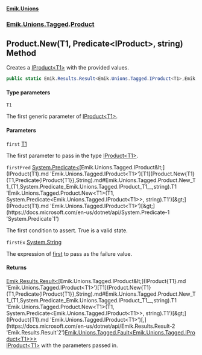 #### [Emik.Unions](index.md 'index')
### [Emik.Unions.Tagged](Emik.Unions.Tagged.md 'Emik.Unions.Tagged').[Product](Product.md 'Emik.Unions.Tagged.Product')

## Product.New<T1>(T1, Predicate<IProduct<T1>>, string) Method

Creates a [IProduct&lt;T1&gt;](IProduct{T1}.md 'Emik.Unions.Tagged.IProduct<T1>') with the provided values.

```csharp
public static Emik.Results.Result<Emik.Unions.Tagged.IProduct<T1>,Emik.Unions.Tagged.Fault<Emik.Unions.Tagged.IProduct<T1>>> New<T1>(T1 first, System.Predicate<Emik.Unions.Tagged.IProduct<T1>>? firstPred=null, string? firstEx=null);
```
#### Type parameters

<a name='Emik.Unions.Tagged.Product.New_T1_(T1,System.Predicate_Emik.Unions.Tagged.IProduct_T1__,string).T1'></a>

`T1`

The first generic parameter of [IProduct&lt;T1&gt;](IProduct{T1}.md 'Emik.Unions.Tagged.IProduct<T1>').
#### Parameters

<a name='Emik.Unions.Tagged.Product.New_T1_(T1,System.Predicate_Emik.Unions.Tagged.IProduct_T1__,string).first'></a>

`first` [T1](Product.New{T1}(T1,Predicate{IProduct{T1}},String).md#Emik.Unions.Tagged.Product.New_T1_(T1,System.Predicate_Emik.Unions.Tagged.IProduct_T1__,string).T1 'Emik.Unions.Tagged.Product.New<T1>(T1, System.Predicate<Emik.Unions.Tagged.IProduct<T1>>, string).T1')

The first parameter to pass in the type [IProduct&lt;T1&gt;](IProduct{T1}.md 'Emik.Unions.Tagged.IProduct<T1>').

<a name='Emik.Unions.Tagged.Product.New_T1_(T1,System.Predicate_Emik.Unions.Tagged.IProduct_T1__,string).firstPred'></a>

`firstPred` [System.Predicate&lt;](https://docs.microsoft.com/en-us/dotnet/api/System.Predicate-1 'System.Predicate`1')[Emik.Unions.Tagged.IProduct&lt;](IProduct{T1}.md 'Emik.Unions.Tagged.IProduct<T1>')[T1](Product.New{T1}(T1,Predicate{IProduct{T1}},String).md#Emik.Unions.Tagged.Product.New_T1_(T1,System.Predicate_Emik.Unions.Tagged.IProduct_T1__,string).T1 'Emik.Unions.Tagged.Product.New<T1>(T1, System.Predicate<Emik.Unions.Tagged.IProduct<T1>>, string).T1')[&gt;](IProduct{T1}.md 'Emik.Unions.Tagged.IProduct<T1>')[&gt;](https://docs.microsoft.com/en-us/dotnet/api/System.Predicate-1 'System.Predicate`1')

The first condition to assert. True is a valid state.

<a name='Emik.Unions.Tagged.Product.New_T1_(T1,System.Predicate_Emik.Unions.Tagged.IProduct_T1__,string).firstEx'></a>

`firstEx` [System.String](https://docs.microsoft.com/en-us/dotnet/api/System.String 'System.String')

The expression of [first](Product.New{T1}(T1,Predicate{IProduct{T1}},String).md#Emik.Unions.Tagged.Product.New_T1_(T1,System.Predicate_Emik.Unions.Tagged.IProduct_T1__,string).first 'Emik.Unions.Tagged.Product.New<T1>(T1, System.Predicate<Emik.Unions.Tagged.IProduct<T1>>, string).first') to pass as the failure value.

#### Returns
[Emik.Results.Result&lt;](https://docs.microsoft.com/en-us/dotnet/api/Emik.Results.Result-2 'Emik.Results.Result`2')[Emik.Unions.Tagged.IProduct&lt;](IProduct{T1}.md 'Emik.Unions.Tagged.IProduct<T1>')[T1](Product.New{T1}(T1,Predicate{IProduct{T1}},String).md#Emik.Unions.Tagged.Product.New_T1_(T1,System.Predicate_Emik.Unions.Tagged.IProduct_T1__,string).T1 'Emik.Unions.Tagged.Product.New<T1>(T1, System.Predicate<Emik.Unions.Tagged.IProduct<T1>>, string).T1')[&gt;](IProduct{T1}.md 'Emik.Unions.Tagged.IProduct<T1>')[,](https://docs.microsoft.com/en-us/dotnet/api/Emik.Results.Result-2 'Emik.Results.Result`2')[Emik.Unions.Tagged.Fault&lt;](Fault{T}.md 'Emik.Unions.Tagged.Fault<T>')[Emik.Unions.Tagged.IProduct&lt;](IProduct{T1}.md 'Emik.Unions.Tagged.IProduct<T1>')[T1](Product.New{T1}(T1,Predicate{IProduct{T1}},String).md#Emik.Unions.Tagged.Product.New_T1_(T1,System.Predicate_Emik.Unions.Tagged.IProduct_T1__,string).T1 'Emik.Unions.Tagged.Product.New<T1>(T1, System.Predicate<Emik.Unions.Tagged.IProduct<T1>>, string).T1')[&gt;](IProduct{T1}.md 'Emik.Unions.Tagged.IProduct<T1>')[&gt;](Fault{T}.md 'Emik.Unions.Tagged.Fault<T>')[&gt;](https://docs.microsoft.com/en-us/dotnet/api/Emik.Results.Result-2 'Emik.Results.Result`2')  
[IProduct&lt;T1&gt;](IProduct{T1}.md 'Emik.Unions.Tagged.IProduct<T1>') with the parameters passed in.